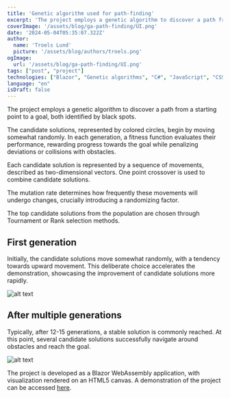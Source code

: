 ```yaml
---
title: 'Genetic algorithm used for path-finding'
excerpt: 'The project employs a genetic algorithm to discover a path from a starting point to a goal, both identified by black spots.'
coverImage: '/assets/blog/ga-path-finding/UI.png'
date: '2024-05-04T05:35:07.322Z'
author:
  name: 'Troels Lund'
  picture: '/assets/blog/authors/troels.png'
ogImage:
  url: '/assets/blog/ga-path-finding/UI.png'
tags: ["post", "project"]
technologies: ["Blazor", "Genetic algorithms", "C#", "JavaScript", "CSS", "HTML"]
language: "en"
isDraft: false
---
```


The project employs a genetic algorithm to discover a path from a starting point to a goal, both identified by black spots.

The candidate solutions, represented by colored circles, begin by moving somewhat randomly. In each generation, a fitness function evaluates their performance, rewarding progress towards the goal while penalizing deviations or collisions with obstacles.

Each candidate solution is represented by a sequence of movements, described as two-dimensional vectors. One point crossover is used to combine candidate solutions.

The mutation rate determines how frequently these movements will undergo changes, crucially introducing a randomizing factor.

The top candidate solutions from the population are chosen through Tournament or Rank selection methods.

## First generation

Initially, the candidate solutions move somewhat randomly, with a tendency towards upward movement. This deliberate choice accelerates the demonstration, showcasing the improvement of candidate solutions more rapidly.

![alt text](/assets/blog/ga-path-finding/gif1.gif)

## After multiple generations

Typically, after 12-15 generations, a stable solution is commonly reached. At this point, several candidate solutions successfully navigate around obstacles and reach the goal.

![alt text](/assets/blog/ga-path-finding/gif2.gif)

The project is developed as a Blazor WebAssembly application, with visualization rendered on an HTML5 canvas. A demonstration of the project can be accessed [here](https://trolund.github.io/Genetic-algorithm-path-finding/).